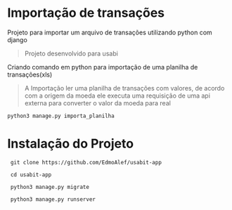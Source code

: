 # Importação de transações

Projeto para importar um arquivo de transações utilizando python com django

> Projeto desenvolvido para usabi

Criando comando em python para importação de uma planilha de transações(xls)
> A Importação ler uma planilha de transações com valores, de acordo com a origem da moeda ele executa uma requisição de uma api externa para converter o valor da moeda para real

    python3 manage.py importa_planilha

 # Instalação do Projeto

     git clone https://github.com/EdmoAlef/usabit-app
     
     cd usabit-app

     python3 manage.py migrate

     python3 manage.py runserver

     
     
